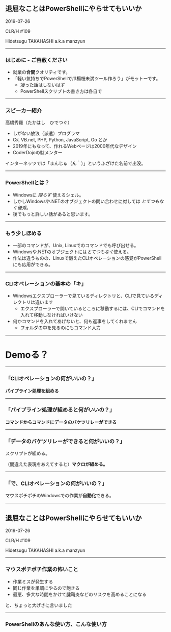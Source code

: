 ## 退屈なことはPowerShellにやらせてもいいか

2019-07-26

CLR/H #109

Hidetsugu TAKAHASHI a.k.a manzyun

---

### はじめに - ご容赦ください

+ 就業の**合間**クオリティです。
+ 「軽い気持ちでPowerShellで爪楊枝未満ツール作ろう」がモットーです。
  + 凝った話はしないはず
  + PowerShellスクリプトの書き方は各自で

---

### スピーカー紹介

高橋秀羅（たかはし　ひでつぐ）

+ しがない放浪（派遣）プログラマ
+ C♯, VB.net, PHP, Python, JavaScript, Go とか
+ 2019年にもなって、作れるWebページは2000年代なデザイン
+ CoderDojoの駄メンター

インターネッツでは「まんじゅ（́ん｀）」というふざけた名前で出没。

---

### PowerShellとは？

+ Windowsに *限らず* 使えるシェル。
+ しかしWindowsや.NETのオブジェクトの問い合わせに対しては *とてつもなく優秀*。
+ 後でもっと詳しい話があると思います。

---

### もう少しほめる

+ 一部のコマンドが、Unix, Linuxでのコマンドでも呼び出せる。
+ Windowsや.NETのオブジェクトには*とてつもなく*使える。
+ 作法は違うものの、Linuxで鍛えたCLIオペレーションの感覚がPowerShellにも応用ができる。

---

### CLIオペレーションの基本の「キ」

+ Windowsエクスプローラーで見ているディレクトリと、CLIで見ているディレクトリは違います
  + エクスプローラーで開いているところに移動するには、CLIでコマンドを入れて移動しなければいけない
+ 何かコマンドを入れてあげないと、何も返事をしてくれません
  + フォルダの中を見るのにもコマンド入力

---

# Demoる？

---

### 「CLIオペレーションの何がいいの？」

**パイプライン処理を組める**

---

### 「パイプライン処理が組めると何がいいの？」

**コマンドからコマンドにデータのバケツリレーができる**

---

### 「データのバケツリレーができると何がいいの？」

スクリプトが組める。

（間違えた表現をあえてすると）**マクロが組める。**

---

### 「で、CLIオペレーションの何がいいの？」

マウスポチポチのWindowsでの作業が**自動化**できる。

---

## 退屈なことはPowerShellにやらせてもいいか

2019-07-26

CLR/H #109

Hidetsugu TAKAHASHI a.k.a manzyun

---

### マウスポチポチ作業の怖いこと

+ 作業ミスが発生する
+ 同じ作業を単調にやるので飽きる
+ 最悪、多大な時間をかけて腱鞘炎などのリスクを高めることになる

と、ちょっと大げさに言いました

---

### PowerShellのあんな使い方、こんな使い方
